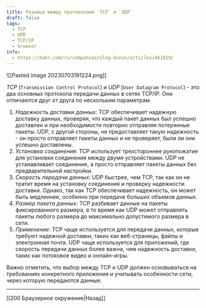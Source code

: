 ```yaml
---
title: Разница между протоколами `TCP` и `UDP`
draft: false
tags:
  - TCP
  - UPD
  - TCP/IP
  - browser
info:
  - https://habr.com/ru/companies/oleg-bunin/articles/461829/
---
```

![[Pasted image 20230703191224.png]]

_TCP_ (`Transmission Control Protocol`) и _UDP_ (`User Datagram Protocol`) - это два основных протокола передачи данных в сетях TCP/IP. Они отличаются друг от друга по нескольким параметрам.

1. _Надежность доставки данных:_ TCP обеспечивает надежную доставку данных, проверяя, что каждый пакет данных был успешно доставлен и при необходимости повторно отправляя потерянные пакеты. UDP, с другой стороны, не предоставляет такую надежность - он просто отправляет пакеты данных и не проверяет, были ли они успешно доставлены.
2. _Установка соединения:_ TCP использует трехстороннее рукопожатие для установки соединения между двумя устройствами. UDP не устанавливает соединение, а просто отправляет пакеты данных без предварительной настройки.
3. _Скорость передачи данных:_ UDP быстрее, чем TCP, так как он не тратит время на установку соединения и проверку надежности доставки. Однако, так как TCP обеспечивает надежность, он может быть медленнее, особенно при передаче больших объемов данных.
4. _Размер пакета данных:_ TCP разбивает данные на пакеты фиксированного размера, в то время как UDP может отправлять пакеты любого размера до максимально допустимого размера в сети.
5. _Применение:_ TCP чаще используется для передачи данных, которые требуют надежной доставки, таких как веб-страницы, файлы и электронная почта. UDP чаще используется для приложений, где скорость передачи данных более важна, чем надежность доставки, таких как потоковое видео и онлайн-игры.

Важно отметить, что выбор между TCP и UDP должен основываться на требованиях конкретного приложения и учитывать особенности сети, через которую передаются данные.

---

[[200 Браузерное окружение|Назад]]
